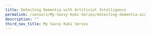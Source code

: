 ```yaml
---
title: Detecting Dementia with Artificial Intelligence
permalink: /seniors/My-Savvy-Kaki-Series/detecting-dementia-ai/
description: ""
third_nav_title: My Savvy Kaki Series
---
```

